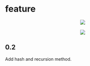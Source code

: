 # feature

<div align="center" style="line-height: 1;">
  <a href="./feature.md"><img
    src="https://img.shields.io/badge/language-English-536af5?color=0326f3&logoColor=white"/></a>
</div>
<br />
<div align="center" style="line-height: 1;">
  <a href="./README.md"><img
    src="https://img.shields.io/badge/Open-readme-536af5?color=3004a0&logoColor=white"/></a>
</div>

## 0.2
Add hash and recursion method.